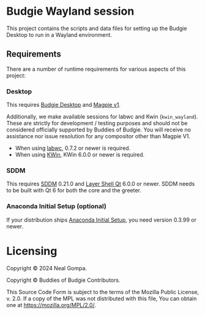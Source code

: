 # Budgie Wayland session

This project contains the scripts and data files for setting up the Budgie Desktop
to run in a Wayland environment.

## Requirements

There are a number of runtime requirements for various aspects of this project:

### Desktop

This requires [Budgie Desktop] and [Magpie v1].

Additionally, we make available sessions for labwc and Kwin (`kwin_wayland`). These are strictly for development / testing purposes and should not be considered officially supported by Buddies of Budgie. You will receive no assistance nor issue resolution for any compositor other than Magpie V1.

- When using [labwc], 0.7.2 or newer is required.
- When using [KWin], KWin 6.0.0 or newer is required.

### SDDM

This requires [SDDM] 0.21.0 and [Layer Shell Qt] 6.0.0 or newer. SDDM needs to be built
with Qt 6 for both the core and the greeter.

### Anaconda Initial Setup (optional)

If your distribution ships [Anaconda Initial Setup], you need version 0.3.99 or newer.

# Licensing

Copyright © 2024 Neal Gompa.

Copyright © Buddies of Budgie Contributors.

This Source Code Form is subject to the terms of the Mozilla Public License, v. 2.0.
If a copy of the MPL was not distributed with this file, You can obtain one at
https://mozilla.org/MPL/2.0/.

[Budgie Desktop]: https://github.com/BuddiesOfBudgie/budgie-desktop
[Magpie v1]: https://github.com/BuddiesOfBudgie/magpie/tree/v1
[KWin]: https://invent.kde.org/plasma/kwin
[SDDM]: https://github.com/sddm/sddm
[Layer Shell Qt]: https://invent.kde.org/plasma/layer-shell-qt
[Anaconda Initial Setup]: https://github.com/rhinstaller/initial-setup
[labwc]: https://github.com/labwc/labwc
